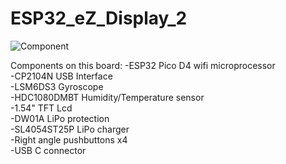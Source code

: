 # ESP32_eZ_Display_2

![Component](https://user-images.githubusercontent.com/4991664/129898728-ec7aa6aa-491b-4f70-8430-b8fc50b76285.jpg)

Components on this board:
-ESP32 Pico D4 wifi microprocessor  
-CP2104N USB Interface  
-LSM6DS3 Gyroscope  
-HDC1080DMBT Humidity/Temperature sensor  
-1.54" TFT Lcd  
-DW01A LiPo protection  
-SL4054ST25P LiPo charger  
-Right angle pushbuttons x4  
-USB C connector  



